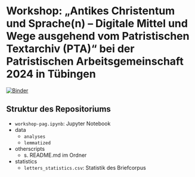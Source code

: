 # Workshop: „Antikes Christentum und Sprache(n) – Digitale Mittel und Wege ausgehend vom Patristischen Textarchiv (PTA)“ bei der Patristischen Arbeitsgemeinschaft 2024 in Tübingen

[![Binder](http://mybinder.org/badge_logo.svg)](http://mybinder.org/v2/gh/pharos-alexandria/Workshop-PAG/HEAD?filepath=workshop-pag.ipynb)

## Struktur des Repositoriums

- `workshop-pag.ipynb`: Jupyter Notebook 
- data
    - `analyses`
    - `lemmatized`
- otherscripts
    - s. README.md im Ordner
- statistics
    - `letters_statistics.csv`: Statistik des Briefcorpus